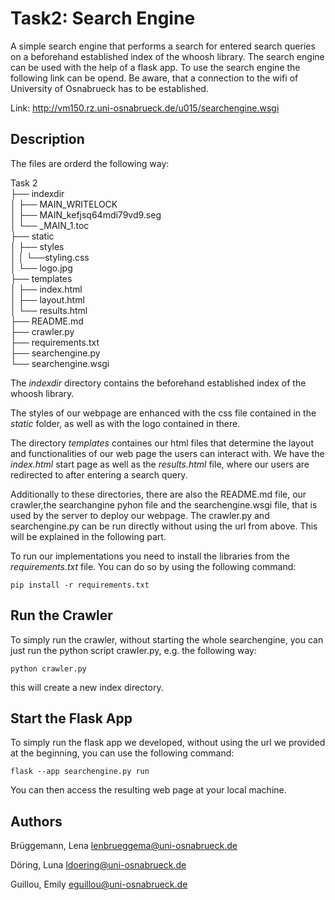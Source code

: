 # Task2: Search Engine

A simple search engine that performs a search for entered search queries 
on a beforehand established index of the whoosh library. The search engine
can be used with the help of a flask app. To use the search engine the 
following link can be opend. Be aware, that a connection to the wifi of 
University of Osnabrueck has to be established.

Link: http://vm150.rz.uni-osnabrueck.de/u015/searchengine.wsgi

## Description
The files are orderd the following way:

Task 2   
├── indexdir  
│   ├── MAIN_WRITELOCK  
│   ├── MAIN_kefjsq64mdi79vd9.seg  
│   └── _MAIN_1.toc  
├── static  
│   ├── styles  
│   │   └──styling.css  
│   └── logo.jpg  
├── templates  
│   ├── index.html  
│   ├── layout.html  
│   └── results.html  
├── README.md    
├── crawler.py  
├── requirements.txt  
├── searchengine.py          
└── searchengine.wsgi  

The *indexdir* directory contains the beforehand established index of the whoosh library.

The styles of our webpage are enhanced with the css file contained in the *static* folder,
as well as with the logo contained in there.

The directory *templates* containes our html files that determine the layout and functionalities
of our web page the users can interact with. We have the *index.html* start page as well as the 
*results.html* file, where our users are redirected to after entering a search query.

Additionally to these directories, there are also the README.md file, our crawler,the searchangine 
pyhon file and the searchengine.wsgi file, that is used by the server to deploy our webpage. 
The crawler.py and searchengine.py can be run directly without using the url from above. This will
be explained in the following part. 

To run our implementations you need to install the libraries from the *requirements.txt* file. 
You can do so by using the following command:

```console
pip install -r requirements.txt
```

## Run the Crawler
To simply run the crawler, without starting the whole searchengine, you can just run the 
python script crawler.py, e.g. the following way:

```console
python crawler.py 
```

this will create a new index directory.

## Start the Flask App
To simply run the flask app we developed, without using the url we provided at the beginning, 
you can use the following command:

```console
flask --app searchengine.py run 
```

You can then access the resulting web page at your local machine.

## Authors

Brüggemann, Lena 	lenbrueggema@uni-osnabrueck.de 

Döring, Luna 	    ldoering@uni-osnabrueck.de 

Guillou, Emily      eguillou@uni-osnabrueck.de 


